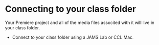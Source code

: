 # Connecting to your class folder

Your Premiere project and all of the media files associted with it will live in your class folder. 

* Connect to your class folder using a JAMS Lab or CCL Mac. 

